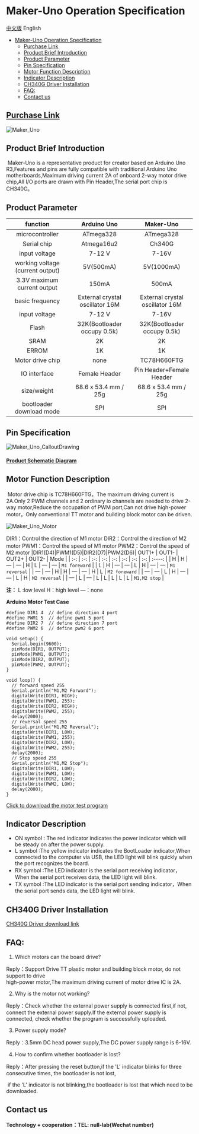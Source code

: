 # Maker-Uno Operation Specification
[中文版](README_ZH.md) English

- [Maker-Uno Operation Specification](#maker-uno-operation-specification)
  - [Purchase Link](#purchase-link)
  - [Product Brief Introduction](#product-brief-introduction)
  - [Product Parameter](#product-parameter)
  - [Pin Specification](#pin-specification)
  - [Motor Function Description](#motor-function-description)
  - [Indicator Description](#indicator-description)
  - [CH340G Driver Installation](#ch340g-driver-installation)
  - [FAQ:](#faq)
  - [Contact us](#contact-us)

## [Purchase Link](https://item.taobao.com/item.htm?spm=a1z10.5-c-s.w4002-21556097795.26.23ae6b0dJkBCqZ&id=680974076367)

![Maker_Uno](./picture/Maker_Uno.png)


## Product Brief Introduction

​	Maker-Uno is a representative product for creator based on Arduino Uno R3,Features and pins are fully compatible with traditional Arduino Uno motherboards,Maximum driving current 2A of onboard 2-way motor drive chip,All I/O ports are drawn with Pin Header,The serial port chip is CH340G。

## Product Parameter
|function|Arduino Uno|Maker-Uno|
| :-: | :-: | :-: |
| microcontroller | ATmega328 | ATmega328 |
| Serial chip | Atmega16u2 | Ch340G |
| input voltage | 7-12 V | 7-16V |
| working voltage (current output) | 5V(500mA) | 5V(1000mA) |
| 3.3V maximum current output | 150mA | 500mA |
| basic frequency | External crystal oscillator 16M | External crystal oscillator 16M |
| input voltage | 7-12 V | 7-16V |
| Flash | 32K(Bootloader occupy 0.5k) | 32K(Bootloader occupy 0.5k) |
| SRAM | 2K | 2K |
| ERROM | 1K | 1K |
| Motor drive chip | none | TC78H660FTG |
| IO interface |  Female Header | Pin Header+Female Header |
| size/weight | 68.6 x 53.4 mm / 25g | 68.6 x 53.4 mm / 25g |
| bootloader download mode | SPI | SPI |
## Pin Specification 

![Maker_Uno_CalloutDrawing](./picture/Maker_Uno_CalloutDrawing.png)



#### **[Product Schematic Diagram](./picture/Maker_Uno.pdf)**

## Motor Function Description

​		Motor drive chip is TC78H660FTG，The maximum driving current is 2A.Only 2 PWM channels and 2 ordinary io channels are needed to drive 2-way motor,Reduce the occupation of PWM port,Can not drive high-power motor，Only conventional TT motor and building block motor can be driven.

![Maker_Uno_Motor](./picture/Maker_Uno_Motor.png)

DIR1：Control the direction of M1 motor		DIR2：Control the direction of M2 motor		PWM1：Control the speed of M1 motor		PWM2：Control the speed of M2 motor
|DIR1(D4)|PWM1(D5)|DIR2(D7)|PWM2(D6)| OUT1+ | OUT1- | OUT2+ | OUT2- | Mode |
| :-: | :-: | :-: | :-: | :-: | :-: | :-: | :-: | :----: |
| H | H | — | — | H | L | — | — | `M1 foreward` |
| L | H | — | — | L | H | — | — | `M1 reversal` |
| — | — | H | H | — | — | H | L | `M2 foreward` |
| — | — | L | H | — | — | L | H | `M2 reversal` |
| — | L | — | L | L | L | L | L | `M1,M2 stop` |

**注：** L :low level 		H：high level		—：none		


**Arduino Motor Test Case**

```
#define DIR1 4  // define direction 4 port
#define PWM1 5  // define pwm1 5 port
#define DIR2 7  // define direction 7 port
#define PWM2 6  // define pwm2 6 port

void setup() {
  Serial.begin(9600);
  pinMode(DIR1, OUTPUT);
  pinMode(PWM1, OUTPUT);
  pinMode(DIR2, OUTPUT);
  pinMode(PWM2, OUTPUT);
}

void loop() {
  // forward speed 255
  Serial.println("M1,M2 Forward");
  digitalWrite(DIR1, HIGH);
  digitalWrite(PWM1, 255);
  digitalWrite(DIR2, HIGH);
  digitalWrite(PWM2, 255);
  delay(2000);
  // reversal speed 255
  Serial.println("M1,M2 Reversal");
  digitalWrite(DIR1, LOW);
  digitalWrite(PWM1, 255);
  digitalWrite(DIR2, LOW);
  digitalWrite(PWM2, 255);
  delay(2000);
  // Stop speed 255
  Serial.println("M1,M2 Stop");
  digitalWrite(DIR1, LOW);
  digitalWrite(PWM1, LOW);
  digitalWrite(DIR2, LOW);
  digitalWrite(PWM2, LOW);
  delay(2000);
}
```

[Click to download the motor test program](https://github.com/emakefun/maker-uno/releases/download/v1.0.0/DC_MotorTest.zip)

## Indicator Description

- ON symbol : The red indicator indicates the power indicator which will be steady on after the power supply.
- L symbol  :The yellow indicator indicates the BootLoader indicator,When connected to the computer via USB, the LED light will blink quickly when the port recognizes the board.
- RX symbol :The LED indicator is the serial port receiving indicator，When the serial port receives data, the LED light will blink.
- TX symbol :The LED indicator is the serial port sending indicator，When the serial port sends data, the LED light will blink.

## CH340G Driver Installation
[CH340G Driver download link](https://www.wch.cn/downloads/CH341SER_ZIP.html)

## FAQ:

1. Which motors can the board drive?

Reply：Support Drive TT plastic motor and building block motor, do not support to drive          
              high-power motor,The maximum driving current of motor drive IC is 2A.	

2. Why is the motor not working?

Reply：Check whether the external power supply is connected first,if not, connect the external 
              power supply.If the external power supply is connected, check whether the program is successfully uploaded.

3. Power supply mode?

Reply：3.5mm DC head power supply,The DC power supply range is 6-16V.

4. How to confirm whether bootloader is lost?

Reply：After pressing the reset button,if the 'L' indicator blinks for three consecutive times, the bootloader is not lost,

​			  if the 'L' indicator is not blinking,the bootloader is lost that which need to be downloaded.

## Contact us

**Technology + cooperation：TEL:  null-lab(Wechat number)**